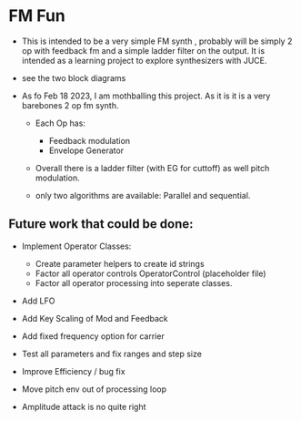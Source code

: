 # FM Fun

* This is intended to be a very simple FM synth , probably will be simply 2 op with feedback fm  and a simple ladder filter on the output. It is intended as a learning project to explore synthesizers with JUCE.

* see the two block diagrams

* As fo Feb 18 2023, I am mothballing this project. As it is it is a very barebones 2 op fm synth.  

   - Each Op has:
     - Feedback modulation
     - Envelope Generator 
    
   - Overall there is a ladder filter (with EG for cuttoff) as well pitch modulation.

   - only two algorithms are available: Parallel and sequential. 

## Future work that could be done:

*  Implement Operator Classes:

     - Create parameter helpers to create id strings
     - Factor all operator controls OperatorControl (placeholder file)
     - Factor all operator processing into seperate classes.
     
* Add LFO
* Add Key Scaling of Mod and Feedback
* Add fixed frequency option for carrier
* Test all parameters and fix ranges and step size
* Improve Efficiency / bug fix
* Move pitch env out of processing loop
* Amplitude attack is no quite right
